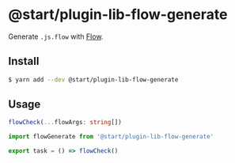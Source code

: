 # @start/plugin-lib-flow-generate

Generate `.js.flow` with [Flow](https://flow.org/).

## Install

```sh
$ yarn add --dev @start/plugin-lib-flow-generate
```

## Usage

```ts
flowCheck(...flowArgs: string[])
```

```js
import flowGenerate from '@start/plugin-lib-flow-generate'

export task = () => flowCheck()
```
